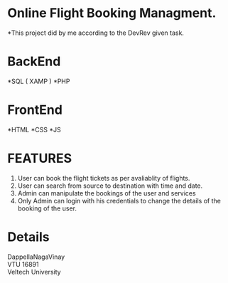 # Online Flight Booking Managment.
*This project did by me according to the DevRev given task.


# BackEnd
*SQL ( XAMP )
*PHP

# FrontEnd
*HTML
*CSS
*JS

# FEATURES

1. User can book the flight tickets as per avaliablity of flights.
2. User can search from source to destination with time and date.
3. Admin can manipulate the bookings of the user and services
4. Only Admin can login with his credentials to change the details of the booking of the user.

# Details 
DappellaNagaVinay<br>
VTU 16891<br>
Veltech University


